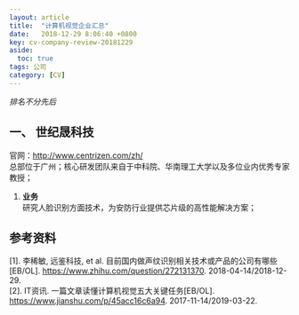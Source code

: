 ```yaml
---
layout: article
title:  "计算机视觉企业汇总"
date:   2018-12-29 8:06:40 +0800
key: cv-company-review-20181229
aside:
  toc: true
tags: 公司
category: [CV]
---
```


*排名不分先后*  

## 一、 世纪晟科技
官网：<http://www.centrizen.com/zh/>   
总部位于广州；核心研发团队来自于中科院、华南理工大学以及多位业内优秀专家教授；   

1. **业务**  
研究人脸识别方面技术，为安防行业提供芯片级的高性能解决方案；   


## 参考资料
[1]. 李稀敏, 远鉴科技, et al. 目前国内做声纹识别相关技术或产品的公司有哪些[EB/OL]. <https://www.zhihu.com/question/272131370>.  2018-04-14/2018-12-29.  
[2]. IT资讯. 一篇文章读懂计算机视觉五大关键任务[EB/OL]. <https://www.jianshu.com/p/45acc16c6a94>.  2017-11-14/2019-03-22.  
